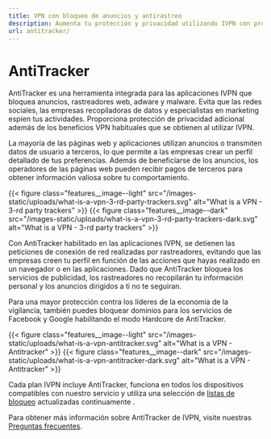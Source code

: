 ```yaml
---
title: VPN con bloqueo de anuncios y antirastreo
description: Aumenta tu protección y privacidad utilizando IVPN con protección de rastreo incorporada. Bloqueamos peticiones de empresas de publicidad y recopiladoras de datos para que tu experiencia de navegación sea más ligera y privada.
url: antitracker/
---
```

# AntiTracker

AntiTracker es una herramienta integrada para las aplicaciones IVPN que bloquea anuncios, rastreadores web, adware y malware. Evita que las redes sociales, las empresas recopiladoras de datos y especialistas en marketing espíen tus actividades. Proporciona protección de privacidad adicional además de los beneficios VPN habituales que se obtienen al utilizar IVPN.

La mayoría de las páginas web y aplicaciones utilizan anuncios o transmiten datos de usuario a terceros, lo que permite a las empresas crear un perfil detallado de tus preferencias. Además de beneficiarse de los anuncios, los operadores de las páginas web pueden recibir pagos de terceros para obtener información valiosa sobre tu comportamiento.

{{< figure class="features__image--light" src="/images-static/uploads/what-is-a-vpn-3-rd-party-trackers.svg" alt="What is a VPN - 3-rd party trackers" >}}
{{< figure class="features__image--dark" src="/images-static/uploads/what-is-a-vpn-3-rd-party-trackers-dark.svg" alt="What is a VPN - 3-rd party trackers" >}}

Con AntiTracker habilitado en las aplicaciones IVPN, se detienen las peticiones de conexión de red realizadas por rastreadores, evitando que las empresas creen tu perfil en función de las acciones que hayas realizado en un navegador o en las aplicaciones. Dado que AntiTracker bloquea los servicios de publicidad, los rastreadores no recopilarán tu información personal y los anuncios dirigidos a ti no te seguiran.

Para una mayor protección contra los líderes de la economía de la vigilancia, también puedes bloquear dominios para los servicios de Facebook y Google habilitando el modo Hardcore de AntiTracker.

{{< figure class="features__image--light" src="/images-static/uploads/what-is-a-vpn-antitracker.svg" alt="What is a VPN - Antitracker" >}}
{{< figure class="features__image--dark" src="/images-static/uploads/what-is-a-vpn-antitracker-dark.svg" alt="What is a VPN - Antitracker" >}}

Cada plan IVPN incluye AntiTracker, funciona en todos los dispositivos compatibles con nuestro servicio y utiliza una selección de [listas de bloqueo](/knowledgebase/general/antitracker-plus-lists-explained/) actualizadas continuamente .

Para obtener más información sobre AntiTracker de IVPN, visite nuestras [Preguntas frecuentes](/knowledgebase/general/antitracker-faq/). 
